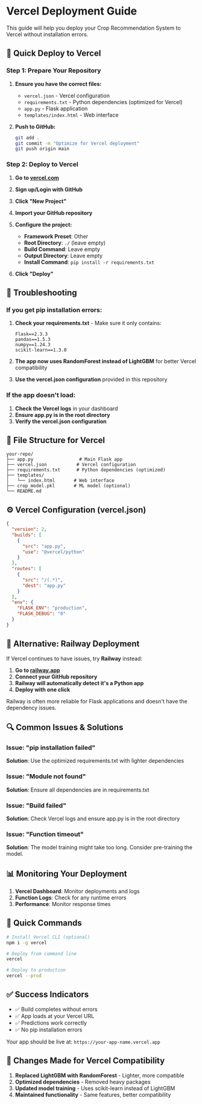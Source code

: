 # Vercel Deployment Guide

This guide will help you deploy your Crop Recommendation System to Vercel without installation errors.

## 🚀 **Quick Deploy to Vercel**

### **Step 1: Prepare Your Repository**

1. **Ensure you have the correct files:**
   - `vercel.json` - Vercel configuration
   - `requirements.txt` - Python dependencies (optimized for Vercel)
   - `app.py` - Flask application
   - `templates/index.html` - Web interface

2. **Push to GitHub:**
   ```bash
   git add .
   git commit -m "Optimize for Vercel deployment"
   git push origin main
   ```

### **Step 2: Deploy to Vercel**

1. **Go to [vercel.com](https://vercel.com)**
2. **Sign up/Login with GitHub**
3. **Click "New Project"**
4. **Import your GitHub repository**
5. **Configure the project:**
   - **Framework Preset**: Other
   - **Root Directory**: `./` (leave empty)
   - **Build Command**: Leave empty
   - **Output Directory**: Leave empty
   - **Install Command**: `pip install -r requirements.txt`

6. **Click "Deploy"**

## 🔧 **Troubleshooting**

### **If you get pip installation errors:**

1. **Check your requirements.txt** - Make sure it only contains:
   ```
   Flask==2.3.3
   pandas==1.5.3
   numpy==1.24.3
   scikit-learn==1.3.0
   ```

2. **The app now uses RandomForest instead of LightGBM** for better Vercel compatibility

3. **Use the vercel.json configuration** provided in this repository

### **If the app doesn't load:**

1. **Check the Vercel logs** in your dashboard
2. **Ensure app.py is in the root directory**
3. **Verify the vercel.json configuration**

## 📁 **File Structure for Vercel**

```
your-repo/
├── app.py                 # Main Flask app
├── vercel.json           # Vercel configuration
├── requirements.txt      # Python dependencies (optimized)
├── templates/
│   └── index.html       # Web interface
├── crop_model.pkl       # ML model (optional)
└── README.md
```

## ⚙️ **Vercel Configuration (vercel.json)**

```json
{
  "version": 2,
  "builds": [
    {
      "src": "app.py",
      "use": "@vercel/python"
    }
  ],
  "routes": [
    {
      "src": "/(.*)",
      "dest": "app.py"
    }
  ],
  "env": {
    "FLASK_ENV": "production",
    "FLASK_DEBUG": "0"
  }
}
```

## 🎯 **Alternative: Railway Deployment**

If Vercel continues to have issues, try **Railway** instead:

1. **Go to [railway.app](https://railway.app)**
2. **Connect your GitHub repository**
3. **Railway will automatically detect it's a Python app**
4. **Deploy with one click**

Railway is often more reliable for Flask applications and doesn't have the dependency issues.

## 🔍 **Common Issues & Solutions**

### **Issue: "pip installation failed"**
**Solution**: Use the optimized requirements.txt with lighter dependencies

### **Issue: "Module not found"**
**Solution**: Ensure all dependencies are in requirements.txt

### **Issue: "Build failed"**
**Solution**: Check Vercel logs and ensure app.py is in the root directory

### **Issue: "Function timeout"**
**Solution**: The model training might take too long. Consider pre-training the model.

## 📊 **Monitoring Your Deployment**

1. **Vercel Dashboard**: Monitor deployments and logs
2. **Function Logs**: Check for any runtime errors
3. **Performance**: Monitor response times

## 🚀 **Quick Commands**

```bash
# Install Vercel CLI (optional)
npm i -g vercel

# Deploy from command line
vercel

# Deploy to production
vercel --prod
```

## ✅ **Success Indicators**

- ✅ Build completes without errors
- ✅ App loads at your Vercel URL
- ✅ Predictions work correctly
- ✅ No pip installation errors

Your app should be live at: `https://your-app-name.vercel.app`

## 🔄 **Changes Made for Vercel Compatibility**

1. **Replaced LightGBM with RandomForest** - Lighter, more compatible
2. **Optimized dependencies** - Removed heavy packages
3. **Updated model training** - Uses scikit-learn instead of LightGBM
4. **Maintained functionality** - Same features, better compatibility 